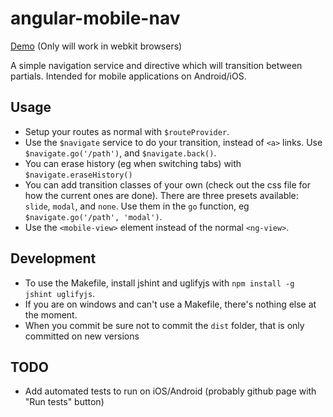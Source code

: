 angular-mobile-nav
==================

[Demo](http://ajoslin.github.com/angular-mobile-nav) (Only will work in webkit browsers)

A simple navigation service and directive which will transition between partials.  Intended for mobile applications on Android/iOS.

Usage
-----

* Setup your routes as normal with `$routeProvider`.
* Use the `$navigate` service to do your transition, instead of `<a>` links.  Use `$navigate.go('/path')`, and `$navigate.back()`.  
* You can erase history (eg when switching tabs) with `$navigate.eraseHistory()`
* You can add transition classes of your own (check out the css file for how the current ones are done). There are three presets available: `slide`, `modal`, and `none`.  Use them in the `go` function, eg `$navigate.go('/path', 'modal')`.
* Use the `<mobile-view>` element instead of the normal `<ng-view>`.

Development
-----------

* To use the Makefile, install jshint and uglifyjs with `npm install -g jshint uglifyjs`.
* If you are on windows and can't use a Makefile, there's nothing else at the moment.
* When you commit be sure not to commit the `dist` folder, that is only committed on new versions

TODO
----

* Add automated tests to run on iOS/Android (probably github page with "Run tests" button)
